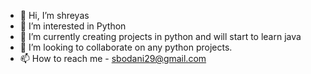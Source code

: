 - 👋 Hi, I’m shreyas
- 👀 I’m interested in Python
- 🌱 I’m currently creating projects in python and will start to learn java
- 💞️ I’m looking to collaborate on any python projects.
- 📫 How to reach me - sbodani29@gmail.com

<!---
shreyas8182/shreyas8182 is a ✨ special ✨ repository because its `README.md` (this file) appears on your GitHub profile.
You can click the Preview link to take a look at your changes.
--->
